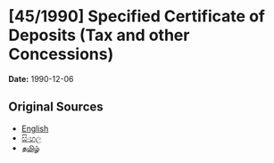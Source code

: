 # [45/1990] Specified Certificate of Deposits (Tax and other Concessions)

**Date:** 1990-12-06

## Original Sources

- [English](https://documents.gov.lk/view/acts/1990/12/45-1990_E.pdf)
- [සිංහල](https://documents.gov.lk/view/acts/1990/12/45-1990_S.pdf)
- [தமிழ்](https://documents.gov.lk/view/acts/1990/12/45-1990_T.pdf)
